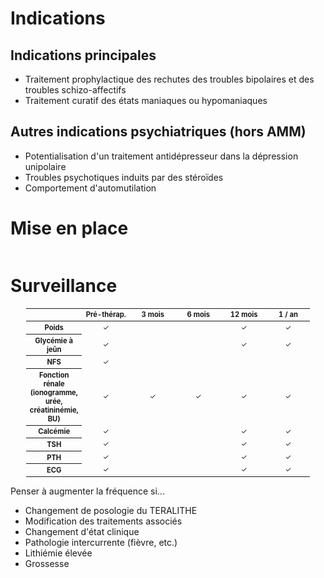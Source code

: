 <!-- Title: DEMHETER
     Menu: Pour les médecins / Lithium
     Created: 2023-05-30 -->

# Indications

## Indications principales

- Traitement prophylactique des rechutes des troubles bipolaires et des troubles schizo-affectifs
- Traitement curatif des états maniaques ou hypomaniaques

## Autres indications psychiatriques (hors AMM)

- Potentialisation d'un traitement antidépresseur dans la dépression unipolaire
- Troubles psychotiques induits par des stéroïdes
- Comportement d'automutilation

# Mise en place

<img class="schema" src="/static/lithium/mise-en-place.svg" alt="" />

# Surveillance

<table id="surveillance_table">
     <thead>
          <tr>
               <th></th>
               <th>Pré-thérap.</th>
               <th>3 mois</th>
               <th>6 mois</th>
               <th>12 mois</th>
               <th>1 / an</th>
          </tr>
     </thead>
     <tbody>
          <tr><th>Poids</th><td>✓</td><td></td><td></td><td>✓</td><td>✓</td></tr>
          <tr><th>Glycémie à jeûn</th><td>✓</td><td></td><td></td><td>✓</td><td>✓</td></tr>
          <tr><th>NFS</th><td>✓</td><td></td><td></td><td></td><td></td></tr>
          <tr><th>Fonction rénale<br>(ionogramme, urée, créatininémie, BU)</th><td>✓</td><td>✓</td><td>✓</td><td>✓</td><td>✓</td></tr>
          <tr><th>Calcémie</th><td>✓</td><td></td><td></td><td>✓</td><td>✓</td></tr>
          <tr><th>TSH</th><td>✓</td><td></td><td></td><td>✓</td><td>✓</td></tr>
          <tr><th>PTH</th><td>✓</td><td></td><td></td><td>✓</td><td>✓</td></tr>
          <tr><th>ECG</th><td>✓</td><td></td><td></td><td>✓</td><td>✓</td></tr>
     </tbody>
</table>

<div class="note">
     <p class="title">Penser à augmenter la fréquence si...
     <ul>
          <li>Changement de posologie du TERALITHE
          <li>Modification des traitements associés
          <li>Changement d'état clinique
          <li>Pathologie intercurrente (fièvre, etc.)
          <li>Lithiémie élevée
          <li>Grossesse
     </ul>
</div>

<style>
     #indications\_principales { background: #3c7778; }
     #autres\_indications\_psychiatriques\_hors\_amm\_ { background: #92ccc9; }
     #surveillance\_table {
          table-layout: fixed;
          width: 90%;
          margin: 0 auto;
          font-size: 0.8em;
     }
     #surveillance\_table thead th:not(:first-child) { width: 80px; }
     #surveillance\_table td { text-align: center; }
</style>
